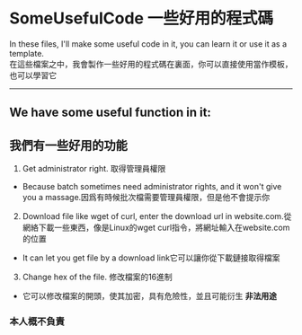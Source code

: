 # SomeUsefulCode 一些好用的程式碼
In these files, I'll make some useful code in it, you can learn it or use it as a template.                                            
在這些檔案之中，我會製作一些好用的程式碼在裏面，你可以直接使用當作模板，也可以學習它

***

## We have some useful function in it:                 
## 我們有一些好用的功能
1. Get administrator right. 取得管理員權限                               
- Because batch sometimes need administrator rights, and it won't give you a massage.因爲有時候批次檔需要管理員權限，但是他不會提示你                       
2. Download file like wget of curl, enter the download url in website.com.從網絡下載一些東西，像是Linux的wget curl指令，將網址輸入在website.com的位置  
- It can let you get file by a download link它可以讓你從下載鏈接取得檔案
3. Change hex of the file. 修改檔案的16進制
- 它可以修改檔案的開頭，使其加密，具有危險性，並且可能衍生  **非法用途** 
### **本人概不負責**
